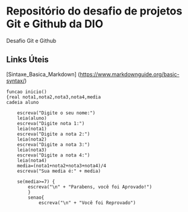 # Repositório do desafio de projetos Git e Github da DIO
Desafio Git e Github 
## Links Úteis 
[Sintaxe_Basica_Markdown] (https://www.markdownguide.org/basic-syntax/)

	funcao inicio()
	{real nota1,nota2,nota3,nota4,media
	cadeia aluno
	
		escreva("Digite o seu nome:")
		leia(aluno)
		escreva("Digite nota 1:")
		leia(nota1)
		escreva("Digite a nota 2:")
		leia(nota2)
		escreva("Digite a nota 3:")
		leia(nota3)
		escreva("Digite a nota 4:")
		leia(nota4)
		media=(nota1+nota2+nota3+nota4)/4
		escreva("Sua media é:" + media)
		
		se(media>=7) {
			escreva("\n" + "Parabens, você foi Aprovado!")
			}
			senao{
				escreva("\n" + "Você foi Reprovado")
